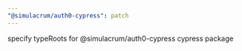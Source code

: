 ```yaml
---
"@simulacrum/auth0-cypress": patch
---
```

specify typeRoots for @simulacrum/auth0-cypress cypress package